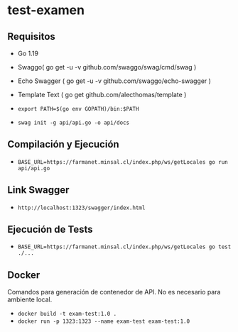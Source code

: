 # test-examen

## Requisitos

* Go 1.19
* Swaggo( go get -u -v github.com/swaggo/swag/cmd/swag )
* Echo Swagger ( go get -u -v github.com/swaggo/echo-swagger )
* Template Text ( go get github.com/alecthomas/template )

* `export PATH=$(go env GOPATH)/bin:$PATH`
* `swag init -g api/api.go -o api/docs`


## Compilación y Ejecución

* `BASE_URL=https://farmanet.minsal.cl/index.php/ws/getLocales go run api/api.go`

## Link Swagger

* `http://localhost:1323/swagger/index.html`

## Ejecución de Tests

* `BASE_URL=https://farmanet.minsal.cl/index.php/ws/getLocales go test ./...`

## Docker

Comandos para generación de contenedor de API. No es necesario para ambiente local.

* `docker build -t exam-test:1.0 .`
* `docker run -p 1323:1323 --name exam-test exam-test:1.0`
